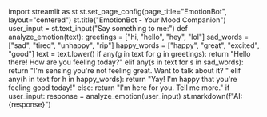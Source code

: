 import streamlit as st
st.set_page_config(page_title="EmotionBot", layout="centered")
st.title("EmotionBot - Your Mood Companion")
user_input = st.text_input("Say something to me:")
def analyze_emotion(text):
    greetings = ["hi, "hello", "hey", "lol"]
    sad_words = ["sad", "tired", "unhappy", "rip"]
    happy_words = ["happy", "great", "excited", "good"]
    text = text.lower()
    if any(g in text for g in greetings):
        return "Hello there! How are you feeling today?"
    elif any(s in text for s in sad_words):
        return "I'm sensing you're not feeling great. Want to talk about it? "
    elif any(h in text for h in happy_words):
        return "Yay! I'm happy that you're feeling good today!"
    else:
        return "I'm here for you. Tell me more."
if user_input:
    response = analyze_emotion(user_input)
    st.markdown(f"AI: {response}")
